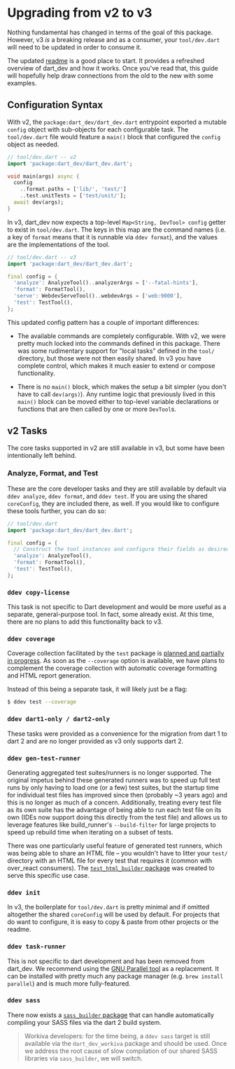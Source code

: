 # Upgrading from v2 to v3

Nothing fundamental has changed in terms of the goal of this package. However,
v3 _is_ a breaking release and as a consumer, your `tool/dev.dart` will need to
be updated in order to consume it.

The updated [readme] is a good place to start. It provides a refreshed overview
of dart_dev and how it works. Once you've read that, this guide will hopefully
help draw connections from the old to the new with some examples.

## Configuration Syntax

With v2, the `package:dart_dev/dart_dev.dart` entrypoint exported a mutable
`config` object with sub-objects for each configurable task. The `tool/dev.dart`
file would feature a `main()` block that configured the `config` object as
needed.

```dart
// tool/dev.dart -- v2
import 'package:dart_dev/dart_dev.dart';

void main(args) async {
  config
    ..format.paths = ['lib/', 'test/']
    ..test.unitTests = ['test/unit/'];
  await dev(args);
}
```

In v3, dart_dev now expects a top-level `Map<String, DevTool> config` getter to
exist in `tool/dev.dart`. The keys in this map are the command names (i.e. a key
of `format` means that it is runnable via `ddev format`), and the values are the
implementations of the tool.

```dart
// tool/dev.dart -- v3
import 'package:dart_dev/dart_dev.dart';

final config = {
  'analyze': AnalyzeTool()..analyzerArgs = ['--fatal-hints'],
  'format': FormatTool(),
  'serve': WebdevServeTool()..webdevArgs = ['web:9000'],
  'test': TestTool(),
};
```

This updated config pattern has a couple of important differences:

* The available commands are completely configurable. With v2, we were pretty
  much locked into the commands defined in this package. There was some
  rudimentary support for "local tasks" defined in the `tool/` directory, but
  those were not then easily shared. In v3 you have complete control, which
  makes it much easier to extend or compose functionality.

* There is no `main()` block, which makes the setup a bit simpler (you don't
  have to call `dev(args)`). Any runtime logic that previously lived in this
  `main()` block can be moved either to top-level variable declarations or
  functions that are then called by one or more `DevTool`s.

## v2 Tasks

The core tasks supported in v2 are still available in v3, but some have been
intentionally left behind.

### Analyze, Format, and Test

These are the core developer tasks and they are still available by default via
`ddev analyze`, `ddev format`, and `ddev test`. If you are using the shared
`coreConfig`, they are included there, as well. If you would like to configure
these tools further, you can do so:

```dart
// tool/dev.dart
import 'package:dart_dev/dart_dev.dart';

final config = {
  // Construct the tool instances and configure their fields as desired.
  'analyze': AnalyzeTool(),
  'format': FormatTool(),
  'test': TestTool(),
};
```

### `ddev copy-license`

This task is not specific to Dart development and would be more useful as a
separate, general-purpose tool. In fact, some already exist. At this time, there
are no plans to add this functionality back to v3.

### `ddev coverage`

Coverage collection facilitated by the `test` package is [planned and partially
in progress][coverage]. As soon as the `--coverage` option is available, we have
plans to complement the coverage collection with automatic coverage formatting
and HTML report generation.

Instead of this being a separate task, it will likely just be a flag:

```bash
$ ddev test --coverage
```

### `ddev dart1-only / dart2-only`

These tasks were provided as a convenience for the migration from dart 1 to dart
2 and are no longer provided as v3 only supports dart 2.

### `ddev gen-test-runner`

Generating aggregated test suites/runners is no longer supported. The original
impetus behind these generated runners was to speed up full test runs by only
having to load one (or a few) test suites, but the startup time for individual
test files has improved since then (probably ~3 years ago) and this is no longer
as much of a concern. Additionally, treating every test file as its own suite
has the advantage of being able to run each test file on its own (IDEs now
support doing this directly from the test file) and allows us to leverage
features like build_runner's `--build-filter` for large projects to speed up
rebuild time when iterating on a subset of tests.

There was one particularly useful feature of generated test runners, which was
being able to share an HTML file – you wouldn't have to litter your `test/`
directory with an HTML file for every test that requires it (common with
over_react consumers). The [`test_html_builder` package][test-html-builder] was
created to serve this specific use case.

### `ddev init`

In v3, the boilerplate for `tool/dev.dart` is pretty minimal and if omitted
altogether the shared `coreConfig` will be used by default. For projects that do
want to configure, it is easy to copy & paste from other projects or the readme.

### `ddev task-runner`

This is not specific to dart development and has been removed from dart_dev. We
recommend using the [GNU Parallel tool][parallel] as a replacement. It can be
installed with pretty much any package manager (e.g. `brew install parallel`)
and is much more fully-featured.

### `ddev sass`

There now exists a [`sass_builder` package][sass-builder] that can handle automatically
compiling your SASS files via the dart 2 build system.

> Workiva developers: for the time being, a `ddev sass` target is still
> available via the `dart_dev_workiva` package and should be used. Once we
> address the root cause of slow compilation of our shared SASS libraries via
> `sass_builder`, we will switch.

[coverage]: https://github.com/dart-lang/test/issues/36
[parallel]: https://www.gnu.org/software/parallel/
[readme]: /README.md
[sass-builder]: https://pub.dev/packages/sass_builder
[test-html-builder]: https://pub.dev/packages/test_html_builder
